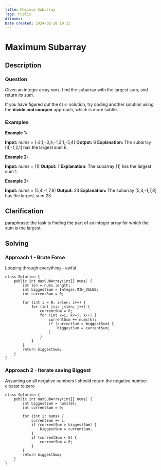```yaml
---
title: Maximum Subarray
Tags: Public
Aliases:
Date created: 2024-02-18 10:23
---
```


# Maximum Subarray

## Description

### Question
Given an integer array `nums`, find the subarray with the largest sum, and return _its sum_.

If you have figured out the `O(n)` solution, try coding another solution using the **divide and conquer** approach, which is more subtle.
### Examples
**Example 1:**

**Input:** nums = [-2,1,-3,4,-1,2,1,-5,4]
**Output:** 6
**Explanation:** The subarray [4,-1,2,1] has the largest sum 6.

**Example 2:**

**Input:** nums = [1]
**Output:** 1
**Explanation:** The subarray [1] has the largest sum 1.

**Example 3:**

**Input:** nums = [5,4,-1,7,8]
**Output:** 23
**Explanation:** The subarray [5,4,-1,7,8] has the largest sum 23.

## Clarification
paraphrase: the task is finding the part of an integer array for which the sum is the largest.

## Solving

### Approach 1 - Brute Force
Looping through everything - awful

```
class Solution {
    public int maxSubArray(int[] nums) {
        int len = nums.length;
        int biggestSum = Integer.MIN_VALUE;
        int currentSum = 0;

        for (int i = 0; i<len; i++) {
            for (int j=i; j<len; j++) {
                currentSum = 0;
                for (int k=i; k<=j; k++) {
                    currentSum += nums[k];
                    if (currentSum > biggestSum) {
                        biggestSum = currentSum;
                    }   
                }
            }
        }
        return biggestSum;
    }
}
```

### Approach 2 - Iterate saving Biggest
Assuming on all negative numbers I should return the negative number closest to zero
```
class Solution {
    public int maxSubArray(int[] nums) {
        int biggestSum = nums[0];
        int currentSum = 0;

        for (int i: nums) {
            currentSum += i;
            if (currentSum > biggestSum) {
                biggestSum = currentSum;
            } 
            if (currentSum < 0) {
                currentSum = 0;
            }
        }
        return biggestSum;
    }
}
```